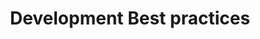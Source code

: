 ---
layout: default
title: Development Best practices
category: governance
parent: Governance
nav_order: 7
---
